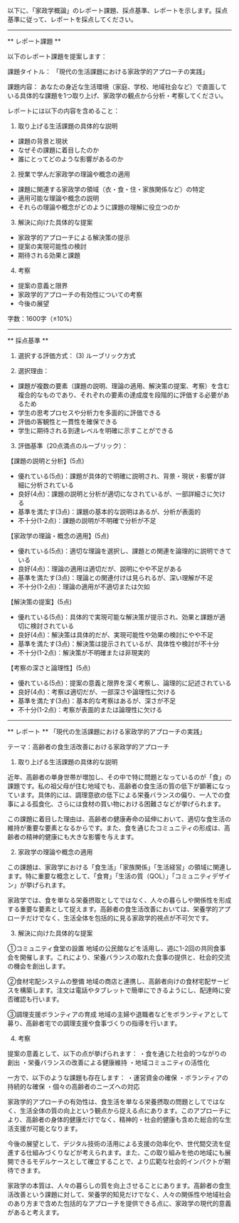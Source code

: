 以下に、「家政学概論」のレポート課題、採点基準、レポートを示します。採点基準に従って、レポートを採点してください。

---------------------------------------
** レポート課題 **

以下のレポート課題を提案します：

課題タイトル：
「現代の生活課題における家政学的アプローチの実践」

課題内容：
あなたの身近な生活環境（家庭、学校、地域社会など）で直面している具体的な課題を1つ取り上げ、家政学の観点から分析・考察してください。

レポートには以下の内容を含めること：

1. 取り上げる生活課題の具体的な説明
- 課題の背景と現状
- なぜその課題に着目したのか
- 誰にとってどのような影響があるのか

2. 授業で学んだ家政学の理論や概念の適用
- 課題に関連する家政学の領域（衣・食・住・家族関係など）の特定
- 適用可能な理論や概念の説明
- それらの理論や概念がどのように課題の理解に役立つのか

3. 解決に向けた具体的な提案
- 家政学的アプローチによる解決策の提示
- 提案の実現可能性の検討
- 期待される効果と課題

4. 考察
- 提案の意義と限界
- 家政学的アプローチの有効性についての考察
- 今後の展望

字数：1600字（±10%）

---------------------------------------
** 採点基準 **

1. 選択する評価方式：
(3) ルーブリック方式

2. 選択理由：
- 課題が複数の要素（課題の説明、理論の適用、解決策の提案、考察）を含む複合的なものであり、それぞれの要素の達成度を段階的に評価する必要があるため
- 学生の思考プロセスや分析力を多面的に評価できる
- 評価の客観性と一貫性を確保できる
- 学生に期待される到達レベルを明確に示すことができる

3. 評価基準（20点満点のルーブリック）：

【課題の説明と分析】(5点)
- 優れている(5点)：課題が具体的で明確に説明され、背景・現状・影響が詳細に分析されている
- 良好(4点)：課題の説明と分析が適切になされているが、一部詳細さに欠ける
- 基準を満たす(3点)：課題の基本的な説明はあるが、分析が表面的
- 不十分(1-2点)：課題の説明が不明確で分析が不足

【家政学の理論・概念の適用】(5点)
- 優れている(5点)：適切な理論を選択し、課題との関連を論理的に説明できている
- 良好(4点)：理論の適用は適切だが、説明にやや不足がある
- 基準を満たす(3点)：理論との関連付けは見られるが、深い理解が不足
- 不十分(1-2点)：理論の適用が不適切または欠如

【解決策の提案】(5点)
- 優れている(5点)：具体的で実現可能な解決策が提示され、効果と課題が適切に検討されている
- 良好(4点)：解決策は具体的だが、実現可能性や効果の検討にやや不足
- 基準を満たす(3点)：解決策は提示されているが、具体性や検討が不十分
- 不十分(1-2点)：解決策が不明確または非現実的

【考察の深さと論理性】(5点)
- 優れている(5点)：提案の意義と限界を深く考察し、論理的に記述されている
- 良好(4点)：考察は適切だが、一部深さや論理性に欠ける
- 基準を満たす(3点)：基本的な考察はあるが、深さが不足
- 不十分(1-2点)：考察が表面的または論理性に欠ける

---------------------------------------
** レポート **
「現代の生活課題における家政学的アプローチの実践」

テーマ：高齢者の食生活改善における家政学的アプローチ

1. 取り上げる生活課題の具体的な説明

近年、高齢者の単身世帯が増加し、その中で特に問題となっているのが「食」の課題です。私の祖父母が住む地域でも、高齢者の食生活の質の低下が顕著になっています。具体的には、調理意欲の低下による栄養バランスの偏り、一人での食事による孤食化、さらには食材の買い物における困難さなどが挙げられます。

この課題に着目した理由は、高齢者の健康寿命の延伸において、適切な食生活の維持が重要な要素となるからです。また、食を通じたコミュニティの形成は、高齢者の精神的健康にも大きな影響を与えます。

2. 家政学の理論や概念の適用

この課題は、家政学における「食生活」「家族関係」「生活経営」の領域に関連します。特に重要な概念として、「食育」「生活の質（QOL）」「コミュニティデザイン」が挙げられます。

家政学では、食を単なる栄養摂取としてではなく、人々の暮らしや関係性を形成する重要な要素として捉えます。高齢者の食生活改善においては、栄養学的アプローチだけでなく、生活全体を包括的に見る家政学的視点が不可欠です。

3. 解決に向けた具体的な提案

①コミュニティ食堂の設置
地域の公民館などを活用し、週に1-2回の共同食事会を開催します。これにより、栄養バランスの取れた食事の提供と、社会的交流の機会を創出します。

②食材宅配システムの整備
地域の商店と連携し、高齢者向けの食材宅配サービスを構築します。注文は電話やタブレットで簡単にできるようにし、配達時に安否確認も行います。

③調理支援ボランティアの育成
地域の主婦や退職者などをボランティアとして募り、高齢者宅での調理支援や食事づくりの指導を行います。

4. 考察

提案の意義として、以下の点が挙げられます：
・食を通じた社会的つながりの創出
・栄養バランスの改善による健康維持
・地域コミュニティの活性化

一方で、以下のような課題も存在します：
・運営資金の確保
・ボランティアの持続的な確保
・個々の高齢者のニーズへの対応

家政学的アプローチの有効性は、食生活を単なる栄養摂取の問題としてではなく、生活全体の質の向上という観点から捉える点にあります。このアプローチにより、高齢者の身体的健康だけでなく、精神的・社会的健康も含めた総合的な生活支援が可能となります。

今後の展望として、デジタル技術の活用による支援の効率化や、世代間交流を促進する仕組みづくりなどが考えられます。また、この取り組みを他の地域にも展開できるモデルケースとして確立することで、より広範な社会的インパクトが期待できます。

家政学の本質は、人々の暮らしの質を向上させることにあります。高齢者の食生活改善という課題に対して、栄養学的知見だけでなく、人々の関係性や地域社会のあり方まで含めた包括的なアプローチを提供できる点に、家政学の現代的意義があると考えます。

